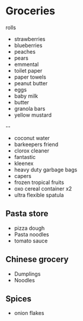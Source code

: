 # Groceries

rolls

- strawberries
- blueberries
- peaches
- pears
- emmental
- toilet paper
- paper towels
- peanut butter
- eggs
- baby milk
- butter
- granola bars
- yellow mustard

--

- coconut water
- barkeepers friend
- clorox cleaner
- fantastic
- kleenex
- heavy duty garbage bags
- capers
- frozen tropical fruits
- oxo cereal container x2
- ultra flexible spatula

## Pasta store

- pizza dough
- Pasta noodles
- tomato sauce

## Chinese grocery

- Dumplings
- Noodles

## Spices

- onion flakes
